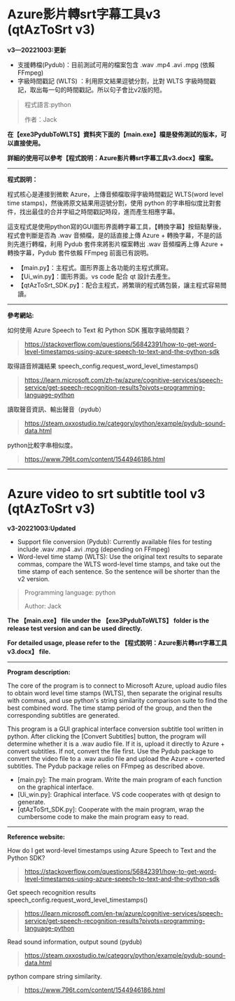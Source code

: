 # Azure影片轉srt字幕工具v3 (qtAzToSrt v3)
**v3—20221003:更新**
* 支援轉檔(Pydub)：目前測試可用的檔案包含 .wav .mp4 .avi .mpg (依賴FFmpeg)
* 字級時間戳記 (WLTS) ：利用原文結果逗號分割，比對 WLTS 字級時間戳記，取出每一句的時間戳記。所以句子會比v2版的短。

> 程式語言:python
> 
> 作者：Jack

**在【exe3PydubToWLTS】資料夾下面的【main.exe】檔是發佈測試的版本，可以直接使用。**

**詳細的使用可以參考【程式說明：Azure影片轉srt字幕工具v3.docx】檔案。**

------------
**程式説明：**

程式核心是連接到微軟 Azure，上傳音頻檔取得字級時間戳記 WLTS(word level time stamps)，然後將原文結果用逗號分割，使用 python 的字串相似度比對套件，找出最佳的合并字組之時間戳記時段，進而產生相應字幕。

這支程式是使用python寫的GUI圖形界面轉字幕工具，【轉換字幕】按鈕點擊後，程式會判斷是否為 .wav 音頻檔，是的話直接上傳 Azure + 轉換字幕，不是的話則先進行轉檔，利用 Pydub 套件來將影片檔案轉出 .wav 音頻檔再上傳 Azure + 轉換字幕，Pydub 套件依賴 FFmpeg 前面已有説明。 

- 【main.py】：主程式。圖形界面上各功能的主程式撰寫。
- 【Ui_win.py】：圖形界面。vs code 配合 qt 設計去產生。
- 【qtAzToSrt_SDK.py】：配合主程式，將繁瑣的程式碼包裝，讓主程式容易閲讀。

------------
**參考網站:**

如何使用 Azure Speech to Text 和 Python SDK 獲取字級時間戳？
> https://stackoverflow.com/questions/56842391/how-to-get-word-level-timestamps-using-azure-speech-to-text-and-the-python-sdk

取得語音辨識結果 speech_config.request_word_level_timestamps()
> https://learn.microsoft.com/zh-tw/azure/cognitive-services/speech-service/get-speech-recognition-results?pivots=programming-language-python

讀取聲音資訊、輸出聲音（pydub）
> https://steam.oxxostudio.tw/category/python/example/pydub-sound-data.html

python比較字串相似度。
> https://www.796t.com/content/1544946186.html

------------
# Azure video to srt subtitle tool v3 (qtAzToSrt v3)
**v3-20221003:Updated**
* Support file conversion (Pydub): Currently available files for testing include .wav .mp4 .avi .mpg (depending on FFmpeg)
* Word-level time stamp (WLTS): Use the original text results to separate commas, compare the WLTS word-level time stamps, and take out the time stamp of each sentence. So the sentence will be shorter than the v2 version.

> Programming language: python
> 
> Author: Jack

**The 【main.exe】 file under the 【exe3PydubToWLTS】 folder is the release test version and can be used directly.**

**For detailed usage, please refer to the 【程式說明：Azure影片轉srt字幕工具v3.docx】 file.**

------------
**Program description:**

The core of the program is to connect to Microsoft Azure, upload audio files to obtain word level time stamps (WLTS), then separate the original results with commas, and use python's string similarity comparison suite to find the best combined word. The time stamp period of the group, and then the corresponding subtitles are generated.

This program is a GUI graphical interface conversion subtitle tool written in python. After clicking the [Convert Subtitles] button, the program will determine whether it is a .wav audio file. If it is, upload it directly to Azure + convert subtitles. If not, convert the file first. Use the Pydub package to convert the video file to a .wav audio file and upload the Azure + converted subtitles. The Pydub package relies on FFmpeg as described above.

- [main.py]: The main program. Write the main program of each function on the graphical interface.
- [Ui_win.py]: Graphical interface. VS code cooperates with qt design to generate.
- [qtAzToSrt_SDK.py]: Cooperate with the main program, wrap the cumbersome code to make the main program easy to read.

------------
**Reference website:**

How do I get word-level timestamps using Azure Speech to Text and the Python SDK?
> https://stackoverflow.com/questions/56842391/how-to-get-word-level-timestamps-using-azure-speech-to-text-and-the-python-sdk

Get speech recognition results speech_config.request_word_level_timestamps()
> https://learn.microsoft.com/en-tw/azure/cognitive-services/speech-service/get-speech-recognition-results?pivots=programming-language-python

Read sound information, output sound (pydub)
> https://steam.oxxostudio.tw/category/python/example/pydub-sound-data.html

python compare string similarity.
> https://www.796t.com/content/1544946186.html

